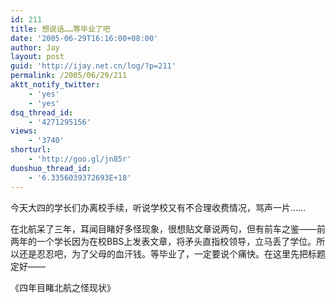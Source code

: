 ```yaml
---
id: 211
title: 想说话……等毕业了吧
date: '2005-06-29T16:16:00+08:00'
author: Jay
layout: post
guid: 'http://ijay.net.cn/log/?p=211'
permalink: /2005/06/29/211
aktt_notify_twitter:
    - 'yes'
    - 'yes'
dsq_thread_id:
    - '4271295156'
views:
    - '3740'
shorturl:
    - 'http://goo.gl/jn85r'
duoshuo_thread_id:
    - '6.3356039372693E+18'
---
```


今天大四的学长们办离校手续，听说学校又有不合理收费情况，骂声一片……

在北航呆了三年，耳闻目睹好多怪现象，很想贴文章说两句，但有前车之鉴——前两年的一个学长因为在校BBS上发表文章，将矛头直指校领导，立马丢了学位。所以还是忍忍吧，为了父母的血汗钱。等毕业了，一定要说个痛快。在这里先把标题定好——

《四年目睹北航之怪现状》
